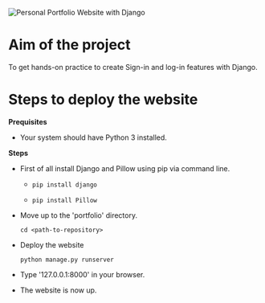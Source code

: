![Personal Portfolio Website with Django](https://user-images.githubusercontent.com/86962975/162580537-600da7ca-6b86-4e4a-936d-663f8d062f7a.jpg)
# Aim of the project 

To get hands-on practice to create Sign-in and log-in features with Django.

# Steps to deploy the website 

  

**Prequisites** 

- Your system should have Python 3 installed. 

  

**Steps** 

- First of all install Django and Pillow using pip via command line. 

  - ```pip install django``` 

  - ```pip install Pillow``` 

   

- Move up to the 'portfolio' directory. 

   ```cd <path-to-repository>``` 

    

- Deploy the website  

   ```python manage.py runserver``` 

    

- Type '127.0.0.1:8000' in your browser. 

- The website is now up. 

